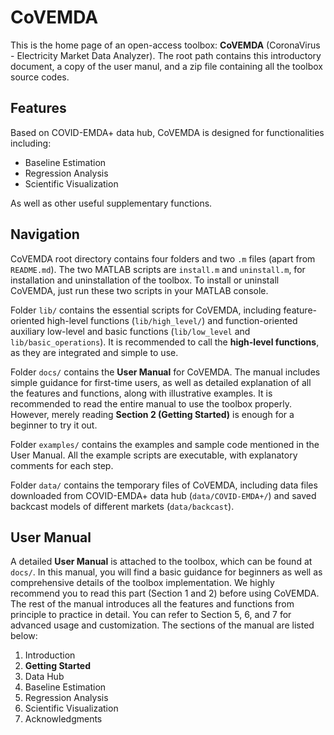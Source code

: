 # CoVEMDA

This is the home page of an open-access toolbox: **CoVEMDA** (CoronaVirus - Electricity Market Data Analyzer). The root path contains this introductory document, a copy of the user manul, and a zip file containing all the toolbox source codes.
 

## Features
 
Based on COVID-EMDA+ data hub, CoVEMDA is designed for functionalities including:

- Baseline Estimation
- Regression Analysis
- Scientific Visualization

As well as other useful supplementary functions.


## Navigation

CoVEMDA root directory contains four folders and two `.m` files (apart from `README.md`). The two MATLAB scripts are `install.m` and `uninstall.m`, for installation and uninstallation of the toolbox. To install or uninstall CoVEMDA, just run these two scripts in your MATLAB console.

Folder `lib/` contains the essential scripts for CoVEMDA, including feature-oriented high-level functions (`lib/high_level/`) and function-oriented auxiliary low-level and basic functions (`lib/low_level` and `lib/basic_operations`). It is recommended to call the **high-level functions**, as they are integrated and simple to use.

Folder `docs/` contains the **User Manual** for CoVEMDA. The manual includes simple guidance for first-time users, as well as detailed explanation of all the features and functions, along with illustrative examples. It is recommended to read the entire manual to use the toolbox properly. However, merely reading **Section 2 (Getting Started)** is enough for a beginner to try it out.

Folder `examples/` contains the examples and sample code mentioned in the User Manual. All the example scripts are executable, with explanatory comments for each step.

Folder `data/` contains the temporary files of CoVEMDA, including data files downloaded from COVID-EMDA+ data hub (`data/COVID-EMDA+/`) and saved backcast models of different markets (`data/backcast`).


## User Manual

A detailed **User Manual** is attached to the toolbox, which can be found at `docs/`. In this manual, you will find a basic guidance for beginners as well as comprehensive details of the toolbox implementation. We highly recommend you to read this part (Section 1 and 2) before using CoVEMDA. The rest of the manual introduces all the features and functions from principle to practice in detail. You can refer to Section 5, 6, and 7 for advanced usage and customization. The sections of the manual are listed below:

1. Introduction
2. **Getting Started**
3. Data Hub
4. Baseline Estimation
5. Regression Analysis
6. Scientific Visualization
7. Acknowledgments
